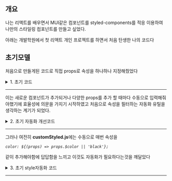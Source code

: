 ## 개요

나는 리액트를 배우면서 MUI같은 컴포넌트를 styled-components를 적응 이용하여 나만의 스타일링 컴포넌트를 만들고 싶었다.

아래는 개발학원에서 첫 리액트 개인 프로젝트를 하면서 처음 탄생한 나의 코드다

## 초기모델

처음으로 만들게된 코드로 직접 props로 속성을 하나하나 지정해줬었다

<details>
<summary> 1. 초기 코드 </summary>

-   초기에 스타일드 컴포넌트를 이용하여 정의한 코드
     <details>
     <summary> $\text{\color{gray}{customStyled.js}}$ </summary>

    ```js
    import styled from 'styled-components'

    export const calculatePadding = (props) => {
        if (props.$padding) {
            return props.$padding
        }

        const paddingTop = props.$paddingTop || props.$paddingVertical || '0px'
        const paddingRight = props.$paddingRight || props.$paddingSide || '0px'
        const paddingBottom = props.$paddingBottom || props.$paddingVertical || '0px'
        const paddingLeft = props.$paddingLeft || props.$paddingSide || '0px'

        return `${paddingTop} ${paddingRight} ${paddingBottom} ${paddingLeft}`
    }

    export const calculateMargin = (props) => {
        if (props.$margin) {
            return props.$margin
        }

        const marginTop = props.$marginTop || props.$paddingVertical || '0px'
        const marginRight = props.$marginRight || props.$paddingSide || '0px'
        const marginBottom = props.$marginBottom || props.$paddingVertical || '0px'
        const marginLeft = props.$marginLeft || props.$paddingSide || '0px'

        return `${marginTop} ${marginRight} ${marginBottom} ${marginLeft}`
    }

    export const Box = styled.div`
        box-sizing: border-box;
        display: ${(props) => props.$model || 'block'}; /* 기본값 block */
        gap: ${(props) => props.$gap || '0'};
        justify-content: ${(props) => props.$justify || 'flex-start'};
        align-items: ${(props) => props.$align || 'stretch'};
        flex-direction: ${(props) => (props.$model === 'flex' ? props.$direction || 'row' : 'unset')};

        background-color: ${(props) => props.$backgroundColor || 'transparent'};
        grid-template-columns: ${(props) => (props.$model === 'grid' ? props.$columns || 'repeat(3, 1fr)' : 'none')};
        grid-template-rows: ${(props) => (props.$model === 'grid' ? props.$rows || 'auto' : 'none')};
        width: 100%;
        max-width: ${(props) => props.$maxWidth || 'none'};
        padding: ${(props) => props.$padding || '0'};
        margin: ${(props) => props.$margin || '0 auto'};
        aspect-ratio: ${(props) => props.$aspectRatio || 'initial'}; // 추가
        border-radius: ${(props) => props.$borderRadius || 'initial'}; // 추가
        border: ${(props) => props.$border || '1px solid rgba(0,0,0,0.3)'}; // 추가
    `

    export const Nav = styled.nav`
        position: fixed;
        box-sizing: border-box;
        width: 100%;
        height: ${(props) => props.$height || 'auto'};
        justify-content: space-between;
        max-width: 1080px;
        left: calc((100% - 1080px) / 2);
        right: calc((100% - 1080px) / 2);
        padding: 0 10px 0 0;
        top: 0px;
        border: 1px solid black;
        display: flex;
        background-color: #bdd;
        align-items: center;
    `

    export const Button = styled.button`
        width: ${(props) => props.$width || 'auto'};
        display: block;
        background-color: #ffffff;
        box-sizing: border-box;
        text-align: center;
        font-size: 0.7rem;
        letter-spacing: 1.1px;
        font-family: 'Open Sans', sans-serif;
        font-weight: 500;
        color: #222222;
        border: none;
        border-radius: 3px;
        text-decoration: none;
        // box-shadow: #000000;
        box-shadow: ${(props) => (props.$boxShadow ? '0 0 1px 0.5px rgba(0, 0, 0,0.8)' : 'none')};
        padding: ${(props) => {
            // 가장 우선적으로 padding을 체크
            if (props.padding) {
                return props.$padding
            }

            // Vertical & Side 값 적용
            const paddingTop = props.$paddingTop || props.$paddingVertical || '3px'
            const paddingRight = props.$paddingRight || props.$paddingSide || '8px'
            const paddingBottom = props.$paddingBottom || props.$paddingVertical || '3px'
            const paddingLeft = props.$paddingLeft || props.$paddingSide || '8px'

            // 최종 padding 값 반환
            return `${paddingTop} ${paddingRight} ${paddingBottom} ${paddingLeft}`
        }};

        &:hover {
            background-color: #efefef;
            color: black;
            cursor: pointer;
        }
    `

    export const Divider = styled.div`
        // padding: 0px;
        display: flex;
        align-items: center;
        justify-content: center;
        box-sizing: border-box;
        width: 1px;
        height: 80%;
        background-color: black;
        margin: auto 3px;
        color: #333;
    `

    export const Li = styled.li`
        list-style: none;
        display: ${(props) => props.$display || 'flex'};
        justify-content: ${(props) => props.$justifyContent || 'center'};
        align-items: ${(props) => props.$alignItems || 'center'};
        width: ${(props) => props.$width || 'auto'};
        margin: ${(props) => props.$margin || '0 auto'};
        height: ${(props) => props.$height || 'auto'};
        box-sizing: ${(props) => props.$boxSizing || 'border-box'};

        ${(props) => props.$flexDirection && `flex-direction: ${props.$flexDirection};`}
        ${(props) => props.$gap && `gap: ${props.$gap};`}
        ${(props) => props.$gridTemplateColumns && `grid-template-columns: ${props.$gridTemplateColumns};`}
        ${(props) => props.$gridTemplateRows && `grid-template-rows: ${props.$gridTemplateRows};`}
        ${(props) => props.$lineHeight && `line-height: ${props.$lineHeight};`}
        ${(props) => props.$backgroundColor && `background-color: ${props.$backgroundColor};`}
        ${(props) => props.$border && `border: ${props.$border};`}
        ${(props) => props.$borderRadius && `border-radius: ${props.$borderRadius};`}
        ${(props) => props.$boxShadow && `box-shadow: ${props.$boxShadow};`}
        ${(props) => props.$height && `height: ${props.$height};`}
        
        
        padding: ${(props) => calculatePadding(props)};
    `

    export const Container = styled.div`
        box-sizing: border-box;
        display: ${(props) => props.$display || 'flex'};
        width: ${(props) => props.$width || '1080px'};
        height: ${(props) => props.$height || 'auto'};
        margin: ${(props) => props.$margin || '0 auto'};
        max-width: ${(props) => props.$maxWidth || 'none'};
        justify-content: ${(props) => props.$justifyContent || 'center'};
        align-items: ${(props) => props.$alignItems || 'center'};

        ${(props) => props.$flexDirection && `flex-direction: ${props.$flexDirection};`}
        ${(props) => props.$gap && `gap: ${props.$gap};`}
        ${(props) => props.$gridTemplateColumns && `grid-template-columns: ${props.$gridTemplateColumns};`}
        ${(props) => props.$gridTemplateRows && `grid-template-rows: ${props.$gridTemplateRows};`}
        ${(props) => props.$lineHeight && `line-height: ${props.$lineHeight};`}
        ${(props) => props.$backgroundColor && `background-color: ${props.$backgroundColor};`}
        ${(props) => props.$border && `border: ${props.$border};`}
        ${(props) => props.$borderRadius && `border-radius: ${props.$borderRadius};`}
        ${(props) => props.$boxShadow && `box-shadow: ${props.$boxShadow};`}
        ${(props) => props.$height && `height: ${props.$height};`}
        flex-grow: ${(props) => props.$flexGrow || '0'}
        // ${(props) => props.$flexGrow && `flex-grow: ${props.$flexGrow};`}
    
    
        padding: ${(props) => calculatePadding(props)};
        margin: ${(props) => `${calculateMargin(props)}`};
        // margin: ${(props) => props.$margin || '0 auto'};
    `
    ```

     </details>

-   초기 컴포넌트
     <details>
     <summary> $\text{\color{gray}{Box.jsx}}$ </summary>

    ```jsx
    import * as a from '../customStyled'

    const Box = ({ model, gap, justify, align, direction, columns, rows, children, style, ...props }) => {
        // $ 접두어가 필요한 props 목록
        const styledPropsKeys = ['padding', 'margin', 'gap', 'columns', 'rows', 'backgroundColor', 'aspectRatio', 'borderRadius', 'border', 'maxWidth']

        // styled-components 전용 props로 리매핑
        const styledProps = Object.keys(props).reduce((acc, key) => {
            if (styledPropsKeys.includes(key)) {
                acc[`$${key}`] = props[key] // $ 접두어 추가
            }
            return acc
        }, {})

        return (
            <a.Box $model={model} $gap={gap} $justify={justify} $align={align} $direction={direction} $columns={columns} $rows={rows} {...styledProps} style={style}>
                {children}
            </a.Box>
        )
    }
    export default Box
    ```

     </details>

</details>

---

이는 새로운 컴포넌트가 추가되거나 다양한 props를 추가 할 때마다 수동으로 입력해줘야했기에 효율성에 의문을 가지기 시작하였고 처음으로 속성을 필터하는 자동화 유틸을 생각하는 계기가 되었다.

<details>
<summary> 2. 초기 자동화 개선코드 </summary>

첫 유효성 검증 및 자동화를 구현한 코드

> <details>
> <summary> utils.js (filterPropsByLayout) </summary>
>
> ```js
> export const flexPropsKeys = [
>     'display', // 반드시 'flex'여야 유효
>     'flexDirection',
>     'justifyContent',
>     'alignItems',
>     'gap',
>     // 'flexGrow'
> ]
> // ;('')
> // 그리드 박스 관련 속성
> export const gridPropsKeys = [
>     'display', // 반드시 'grid'여야 유효
>     'gridTemplateColumns',
>     'gridTemplateRows',
>     'gridGap',
>     'alignItems',
>     'justifyContent',
> ]
>
> // 텍스트 관련 속성
> export const textPropsKeys = [
>     'textAlign', // 텍스트
>     'lineHeight',
>     'letterSpacing',
>     'color',
>     'fontSize',
>     'fontWeight',
> ]
>
> // 공통 속성
> export const commonPropsKeys = [
>     'padding', // 공통속성
>     'paddingLeft',
>     'paddingRight',
>     'paddingTop',
>     'paddingBottom',
>     'paddingSide',
>     'paddingVertical',
>     'margin',
>     'marginTop',
>     'marginRight',
>     'marginBottom',
>     'marginLeft',
>     'marginVertical',
>     'marginSide',
>     'backgroundColor',
>     'border',
>     'borderRadius',
>     'boxShadow',
>     'width',
>     'height',
>     'maxWidth',
>     'minWidth',
>     'maxHeight',
>     'minHeight',
>     'aspectRatio',
>     'boxSizing',
>     'flexGrow',
> ]
>
> const filterPropsByLayout = (props, display) => {
>     // 레이아웃별 유효한 키
>     const layoutKeys = {
>         flex: [...flexPropsKeys, ...commonPropsKeys],
>         grid: [...gridPropsKeys, ...commonPropsKeys],
>         text: [...textPropsKeys, ...commonPropsKeys],
>     }
>
>     const validKeys = layoutKeys[display] || commonPropsKeys // layout이 없으면 공통 속성만
>
>     // 유효한 키만 필터링
>     return Object.keys(props).reduce((acc, key) => {
>         if (validKeys.includes(key)) {
>             acc[`$${key}`] = props[key] // $ 접두어 추가
>         }
>         return acc
>     }, {})
> }
>
> export default filterPropsByLayout
> ```
>
> </details>

자동 필터 로직을 탑재한 첫 컴포넌트

> <details>
> <summary> Container.jsx </summary>
>
> ```jsx
> import * as a from '../customStyled'
> import filterPropsByLayout from './utils'
>
> const Container = ({ display, children, style, ...props }) => {
>     const styledProps = filterPropsByLayout(props, display)
>     return (
>         <a.Container style={style} {...styledProps}>
>             {children}
>         </a.Container>
>     )
> }
>
> export default Container
> ```
>
> </details>

</details>

---

그러나 여전히 **customStyled.js**에는 수동으로 매번 속성을

_`color: ${(props) => props.$color || 'black'};`_

같이 추가해야함에 답답함을 느끼고 이것도 자동화가 필요하다는것을 깨달았다

<details>
<summary> 3. 초기 style자동화 코드 </summary>

> <details>
> <summary> autoStylesProps.js </summary>
>
> ```js
> const autoStylesProps = (props) => {
>     return Object.entries(props)
>         .map(([key, value]) => {
>             if (key.startsWith('$')) {
>                 // $ 접두어 확인
>                 const cssKey = key
>                     .slice(1) // $ 제거
>                     .replace(/([A-Z])/g, '-$1') // camelCase -> kebab-case
>                     .toLowerCase()
>                 // console.log(`CSS Key: ${cssKey}, Value: ${value}`)
>                 console.log(`"${cssKey}: ${value};"`)
>                 return `${cssKey}: ${value};` // CSS 문자열 생성
>             }
>             return '' // $ 접두어 없으면 무시
>         })
>         .join('\n') // 문자열 합치기
> }
>
> export default autoStylesProps
> ```
>
> </details>

<details>
<summary> autoSylesProps.js를 적용한 cumtomStyled.js 코드 </summary>

```js
import styled from 'styled-components'
import { Link } from 'react-router-dom'
import { autoStylesProps, calcMargin, calcPadding } from '../util'

export const TextField = styled.div`
    position: relative;
    display: flex;
    // flex-direction:column;
    box-sizing: border-box;
    // background-color: orange;
    // border: 1px solid white;

    justify-content: center;
    align-items: center;
    // width: 100%;

    label {
        position: absolute;
        left: 15px;
        top: 20px; /* 초기 위치 */
        width: auto;
        // flex-grow: 1;
        box-sizing: border-box;
        text-align: center;
        display: block;
        pointer-events: none;
        transition: 0.2s ease all;
        // margin-bottom: ${(props) => props.$labelMarginBottom || '8px'};
        font-size: ${(props) => props.$labelFontSize || '14px'};
        color: ${(props) => props.$labelColor || 'black'};
        // border: 1px solid black;
    }

    input,
    textarea {
        // flex-grow: 1;
        ${(props) => autoStylesProps(props)}
        outline: ${(props) => props.$outline || 'none'};
        display: ${(props) => props.$display || 'block'};
        padding: ${(props) => calcPadding(props)};
        margin: ${(props) => calcMargin(props)};
        width: ${(props) => props.$width || 'auto'};
        height: ${(props) => props.$height || 'auto'};

        box-sizing: border-box;
        &:focus {
            // border-color: ${(props) => props.$focusBorderColor || '#4caf50'};
            // box-shadow: ${(props) => props.$focusBoxShadow || '0 0 0px 0px rgba(0, 0, 0, 0.2)'};
        }
    }

    textarea {
        resize: ${(props) => (props.$resize ? props.$resize : 'none')};
    }
    label.active {
        top: 7px;
        left: 15px;
        font-size: 10px;
        color: #4caf50;
    }
    input:focus + label {
        top: 7px;
        left: 15px;
        font-size: 10px;
        color: #4caf50;
    }
`
export const Container = styled.div`
    box-sizing: border-box;
    
    ${(props) => autoStylesProps(props)}
    margin: ${(props) => calcMargin(props)};

    flex-grow: ${(props) => props.$flexGrow || '0'}
    width: ${(props) => props.$width || 'auto'};
    height: ${(props) => props.$height || 'auto'};
    max-width: ${(props) => props.$maxWidth || 'none'};
    justify-content: ${(props) => props.$justifyContent || 'center'};
    align-items: ${(props) => props.$alignItems || 'center'};

    padding: ${(props) => calcPadding(props)};
    // margin: ${(props) => calcMargin(props)};
`
export const Text = styled.p`
    ${(props) => autoStylesProps(props)}
`

export const Box = styled.div`
    box-sizing: border-box;
    display: ${(props) => props.$display || 'block'};
    ${(props) => autoStylesProps(props)}
    padding: ${(props) => calcPadding(props)};
    margin: ${(props) => calcMargin(props)};
`
// export const HyperLink = styled.span`
//     ${(props) => autoStylesProps(props)}
// `

export const HyperLink = styled(Link)`
    ${(props) => autoStylesProps(props)}
    transition: color 0.3s ease;
    padding: ${(props) => calcPadding(props)};
    margin: ${(props) => calcMargin(props)};

    &:hover {
        color: ${(props) => props.$hoverColor || props.$color || 'blue'};
    }
    //
`
export const Button = styled.button`
    ${(props) => autoStylesProps(props)}
    padding: ${(props) => calcPadding(props)};
    margin: ${(props) => calcMargin(props)};
    cursor: pointer;
`
```

</details>

> <details>
> <summary> 두가지 모두 적용한 Box.jsx 컴포넌트 </summary>
>
> ```js
> import { propsFilter } from './util'
> import * as a from './styles/customStyled'
>
> const Box = ({ display = 'flex', children, style, ...props }) => {
>     const styledProps = propsFilter(props, display)
>
>     console.log(styledProps)
>     return (
>         <>
>             <a.Box $display={display} style={style} {...styledProps}>
>                 {children}
>             </a.Box>
>         </>
>     )
> }
> export default Box
> ```
>
> </details>

</details>

---
